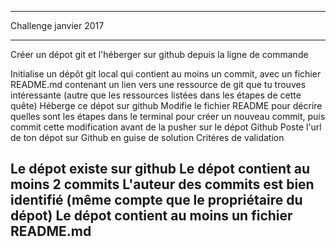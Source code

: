 **********
Challenge				janvier 2017
***********

Créer un dépot git et l'héberger sur github depuis la ligne de commande

Initialise un dépôt git local qui contient au moins un commit, avec un fichier README.md contenant un lien vers une ressource de git que tu trouves intéressante (autre que les ressources listées dans les étapes de cette quête)
Héberge ce dépot sur github
Modifie le fichier README pour décrire quelles sont les étapes dans le terminal pour créer un nouveau commit, puis commit cette modification avant de la pusher sur le dépot Github
Poste l'url de ton dépot sur Github en guise de solution
Critéres de validation

Le dépot existe sur github
Le dépot contient au moins 2 commits
L'auteur des commits est bien identifié (même compte que le propriétaire du dépot)
Le dépot contient au moins un fichier README.md
-------------------------------------------------------------

